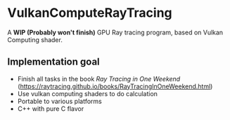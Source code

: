 # VulkanComputeRayTracing  
A **WIP (Probably won't finish)** GPU Ray tracing program, based on Vulkan Computing shader.  
## Implementation goal  
+ Finish all tasks in the book *Ray Tracing in One Weekend* (https://raytracing.github.io/books/RayTracingInOneWeekend.html)  
+ Use vulkan computing shaders to do calculation  
+ Portable to various platforms  
+ C++ with pure C flavor  